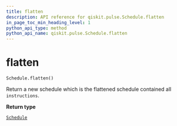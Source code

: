 ```yaml
---
title: flatten
description: API reference for qiskit.pulse.Schedule.flatten
in_page_toc_min_heading_level: 1
python_api_type: method
python_api_name: qiskit.pulse.Schedule.flatten
---
```


# flatten

<span id="qiskit.pulse.Schedule.flatten" />

`Schedule.flatten()`

Return a new schedule which is the flattened schedule contained all `instructions`.

**Return type**

[`Schedule`](qiskit.pulse.Schedule "qiskit.pulse.schedule.Schedule")

